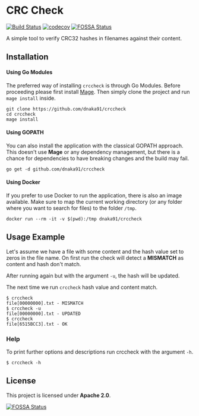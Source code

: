 # CRC Check

[![Build Status](https://travis-ci.com/dnaka91/crccheck.svg?branch=master)](https://travis-ci.com/dnaka91/crccheck)
[![codecov](https://codecov.io/gh/dnaka91/crccheck/branch/master/graph/badge.svg)](https://codecov.io/gh/dnaka91/crccheck)
[![FOSSA Status](https://app.fossa.io/api/projects/git%2Bgithub.com%2Fdnaka91%2Fcrccheck.svg?type=shield)](https://app.fossa.io/projects/git%2Bgithub.com%2Fdnaka91%2Fcrccheck?ref=badge_shield)

A simple tool to verify CRC32 hashes in filenames against their content.

## Installation

#### Using Go Modules

The preferred way of installing `crccheck` is through Go Modules. Before proceeding please first install
[Mage](https://magefile.org). Then simply clone the project and run `mage install` inside.

```
git clone https://github.com/dnaka91/crccheck
cd crccheck
mage install
```

#### Using GOPATH

You can also install the application with the classical GOPATH approach. This doesn't use **Mage** or any dependency
management, but there is a chance for dependencies to have breaking changes and the build may fail.

```
go get -d github.com/dnaka91/crccheck
```

#### Using Docker

If you prefer to use Docker to run the application, there is also an image available.
Make sure to map the current working directory (or any folder where you want to search for files) to the
folder `/tmp`.

```
docker run --rm -it -v $(pwd):/tmp dnaka91/crccheck
```

## Usage Example

Let's assume we have a file with some content and the hash value set to zeros in the file name.
On first run the check will detect a **MISMATCH** as content and hash don't match.

After running again but with the argument `-u`, the hash will be updated.

The next time we run `crccheck` hash value and content match.

```
$ crccheck
file[00000000].txt - MISMATCH
$ crccheck -u
file[00000000].txt - UPDATED
$ crccheck
file[6515BCC3].txt - OK
```

### Help

To print further options and descriptions run crccheck with the argument `-h`.

```
$ crccheck -h
```

## License

This project is licensed under **Apache 2.0**.


[![FOSSA Status](https://app.fossa.io/api/projects/git%2Bgithub.com%2Fdnaka91%2Fcrccheck.svg?type=large)](https://app.fossa.io/projects/git%2Bgithub.com%2Fdnaka91%2Fcrccheck?ref=badge_large)